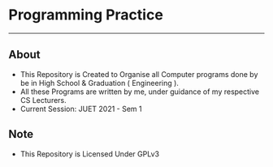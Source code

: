 # Programming Practice #
-------------------------------------------------------

## About ##
* This Repository is Created to Organise all Computer programs done by be in High School & Graduation ( Engineering ).
* All these Programs are written by me, under guidance of my respective CS Lecturers.
* Current Session: JUET 2021 - Sem 1

## Note ##
* This Repository is Licensed Under GPLv3
